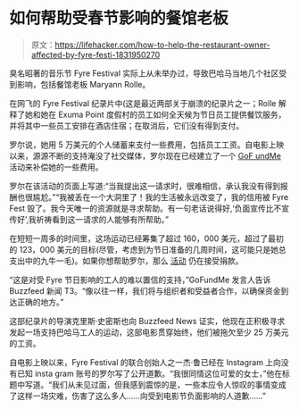# 如何帮助受春节影响的餐馆老板

> 原文：<https://lifehacker.com/how-to-help-the-restaurant-owner-affected-by-fyre-festi-1831950270>

臭名昭著的音乐节 Fyre Festival 实际上从未举办过，导致巴哈马当地几个社区受到影响，包括餐馆老板 Maryann Rolle。



在网飞的 Fyre Festival 纪录片中(这是最近两部关于崩溃的纪录片之一；Rolle 解释了她和她在 Exuma Point 度假村的员工如何全天候为节日员工提供餐饮服务，并将其中一些员工安排在酒店住宿；在取消后，它们没有得到支付。

罗尔说，她用 5 万美元的个人储蓄来支付一些费用，包括员工工资。自电影上映以来，源源不断的支持淹没了社交媒体，罗尔现在已经建立了一个 [GoF undMe](https://www.gofundme.com/exuma-point-fyre-fest-debt) 活动来补偿她的一些费用。

罗尔在该活动的页面上写道:“当我提出这一请求时，很难相信，承认我没有得到报酬也很尴尬。”“我被丢在一个大洞里了！我的生活被永远改变了，我的信用被 Fyre Fest 毁了。我今天唯一的资源就是寻求帮助。有一句老话说得好,‘负面宣传比不宣传好’,我祈祷看到这一请求的人能够有所帮助。”

在短短一周多的时间里，这场运动已经筹集了超过 160，000 美元，超过了最初的 123，000 美元的目标(尽管，考虑到为节日准备的几周时间，这可能只是她总支出中的九牛一毛)。如果你想帮助罗尔，那么 [活动](https://www.gofundme.com/exuma-point-fyre-fest-debt) 仍在接受捐款。

“这是对受 Fyre 节日影响的工人的难以置信的支持，”GoFundMe 发言人告诉 Buzzfeed 新闻 T3。“像以往一样，我们将与组织者和受益者合作，以确保资金到达正确的地方。”

这部纪录片的导演克里斯·史密斯也向 Buzzfeed News 证实，他现在正积极寻求发起一场支持巴哈马工人的运动，这部电影贯穿始终，他们被拖欠至少 25 万美元的工资。

自电影上映以来，Fyre Festival 的联合创始人之一杰·鲁已经在 Instagram 上向没有已知 insta gram 账号的罗尔写了公开道歉。“我很同情这位可爱的女士，”他在标题中写道。“我们从未见过面，但我感到震惊的是，一些本应令人惊叹的事情变成了这样一场灾难，伤害了这么多人……向受到电影节负面影响的人道歉……”